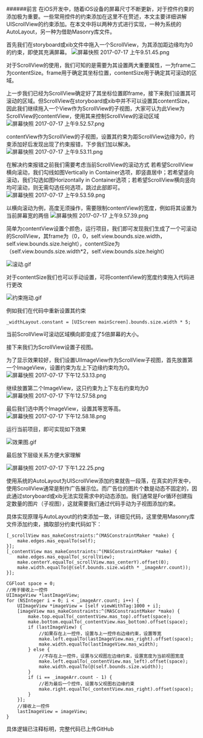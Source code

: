 ######前言
在iOS开发中，随着iOS设备的屏幕尺寸不断更新，对于控件约束的添加极为重要。一些常用控件的约束添加在这里不在赘述，本文主要详细讲解UIScrollView的约束添加。在本文中将以两种方式进行实现，一种为系统的AutoLayout，另一种为借助Masonry库文件。

首先我们在storyboard或xib文件中拖入一个ScrollView，为其添加距边缘均为0的约束，即使其充满屏幕。
![屏幕快照 2017-07-17 上午9.51.45.png](http://upload-images.jianshu.io/upload_images/1767950-3e75492d4f0c9615.png?imageMogr2/auto-orient/strip%7CimageView2/2/w/1240)

对于ScrollView的使用，我们可知的是需要为其设置两大重要属性，一为frame二为contentSize。frame用于确定其坐标位置，contentSize用于确定其可滚动的区域。

上一步我们已经为ScrollView确定好了其坐标位置即frame，接下来我们设置其可滚动的区域。但ScrollView在storyboard或xib中并不可以设置其contentSize，因此我们继续拖入一个View作为ScrollView的子视图，大家可认为此View为ScrollView的contentView，使用其来控制ScrollView的滚动区域
![屏幕快照 2017-07-17 上午9.52.57.png](http://upload-images.jianshu.io/upload_images/1767950-a76894d5ae0ce813.png?imageMogr2/auto-orient/strip%7CimageView2/2/w/1240)

contentView作为ScrollView的子视图，设置其约束为距ScrollView边缘为0，约束添加好后发现出现了约束报错，下步我们加以解决。
![屏幕快照 2017-07-17 上午9.53.11.png](http://upload-images.jianshu.io/upload_images/1767950-7082827a6f089d26.png?imageMogr2/auto-orient/strip%7CimageView2/2/w/1240)

在解决约束报错之前我们需要考虑当前ScrollView的滚动方式
若希望ScrollView横向滚动，我们勾线如图Vertically in Container选项，即竖直居中；若希望竖向滚动，我们勾选如图Horizontally in Container选项；若希望ScrollView横向竖向均可滚动，则无需勾选任何选项，跳过此部即可。
![屏幕快照 2017-07-17 上午9.53.59.png](http://upload-images.jianshu.io/upload_images/1767950-19f4cc735b9f365a.png?imageMogr2/auto-orient/strip%7CimageView2/2/w/1240)

以横向滚动为例，高度无须操作，需要限制contentView的宽度，例如将其设置为当前屏幕宽的两倍
![屏幕快照 2017-07-17 上午9.57.39.png](http://upload-images.jianshu.io/upload_images/1767950-cc4ba42ce2217edc.png?imageMogr2/auto-orient/strip%7CimageView2/2/w/1240)

简单为contentView设置个颜色，运行项目，我们即可发现我们生成了一个可滚动的ScrollView，其frame为（0，0，self.view.bounds.size.width，self.view.bounds.size.height），contentSize为（self.view.bounds.size.width*2，self.view.bounds.size.height）

![滚动.gif](http://upload-images.jianshu.io/upload_images/1767950-95dde36e9f046944.gif?imageMogr2/auto-orient/strip)

对于contentSize我们也可以手动设置，可将contentView的宽度约束拖入代码进行更改

![约束拖动.gif](http://upload-images.jianshu.io/upload_images/1767950-fe51c410dbcb632c.gif?imageMogr2/auto-orient/strip)

例如我们在代码中重新设置其约束
```
_widthLayout.constant = [UIScreen mainScreen].bounds.size.width * 5;
```
当前ScrollView可滚动区域横向即变成了5倍屏幕的大小。

接下来我们为ScrollView设置子视图。

为了显示效果较好，我们设置UIImageView作为ScrollView子视图，首先放置第一个ImageView，设置约束为左上下边缘约束均为0。
![屏幕快照 2017-07-17 下午12.53.13.png](http://upload-images.jianshu.io/upload_images/1767950-ca6d46db46b82f8c.png?imageMogr2/auto-orient/strip%7CimageView2/2/w/1240)

继续放置第二个ImageView，这只约束为上下左右约束均为0
![屏幕快照 2017-07-17 下午12.57.58.png](http://upload-images.jianshu.io/upload_images/1767950-6a5a9d2d81d40b45.png?imageMogr2/auto-orient/strip%7CimageView2/2/w/1240)

最后我们选中两个ImageView，设置其等宽等高。
![屏幕快照 2017-07-17 下午12.58.18.png](http://upload-images.jianshu.io/upload_images/1767950-ff2bb0eb38e8e4e7.png?imageMogr2/auto-orient/strip%7CimageView2/2/w/1240)

运行当前项目，即可实现如下效果

![效果图.gif](http://upload-images.jianshu.io/upload_images/1767950-24f67fae3188c6a0.gif?imageMogr2/auto-orient/strip)

最后放下层级关系方便大家理解

![屏幕快照 2017-07-17 下午1.22.25.png](http://upload-images.jianshu.io/upload_images/1767950-b3c9fe8a739ab900.png?imageMogr2/auto-orient/strip%7CimageView2/2/w/1240)

使用系统的AutoLayout为UIScrollView添加约束就告一段落，在真实的开发中，使用ScrollView通常是制作广告展示位。而广告位的图片个数是动态不固定的，因此通过storyboard或xib无法实现需求中的动态添加。我们通常是For循环创建指定数量的图片（子视图），这就需要我们通过代码手动为子视图添加约束。

具体实现原理与AutoLayout的约束添加一致，详细见代码，这里使用Masonry库文件添加约束，摘取部分约束代码如下：
```
[_scrollView mas_makeConstraints:^(MASConstraintMaker *make) {
    make.edges.mas_equalTo(self);
}];
[_contentView mas_makeConstraints:^(MASConstraintMaker *make) {
    make.edges.mas_equalTo(_scrollView);
    make.centerY.equalTo(_scrollView.mas_centerY).offset(0);
    make.width.equalTo(@(self.bounds.size.width * _imageArr.count));
}];

CGFloat space = 0;
//用于接收上一控件
UIImageView *lastImageView;
for (NSInteger i = 0; i < _imageArr.count; i++) {
    UIImageView *imageView = [self viewWithTag:1000 + i];
    [imageView mas_makeConstraints:^(MASConstraintMaker *make) {
        make.top.equalTo(_contentView.mas_top).offset(space);
        make.bottom.equalTo(_contentView.mas_bottom).offset(space);
        if (lastImageView) {
            //如果存在上一控件，设置与上一控件右边缘约束，设置等宽
            make.left.equalTo(lastImageView.mas_right).offset(space);
            make.width.equalTo(lastImageView.mas_width);
        } else {
            //不存在上一控件，设置与父视图左边缘约束，设置宽度为当前视图宽度
            make.left.equalTo(_contentView.mas_left).offset(space);
            make.width.equalTo(@(self.bounds.size.width));
        }
        if (i == _imageArr.count - 1) {
            //若为最后一个控件，设置与父视图右边缘约束
            make.right.equalTo(_contentView.mas_right).offset(space);
        }
    }];
    //接收上一控件
    lastImageView = imageView;
}

```
具体逻辑已注释标明，完整代码已上传GitHub
